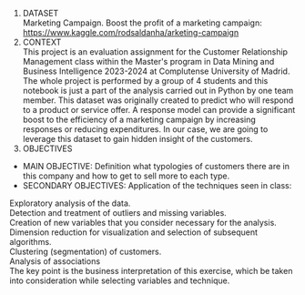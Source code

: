   1. DATASET  
Marketing Campaign. Boost the profit of a marketing campaign: https://www.kaggle.com/rodsaldanha/arketing-campaign  
  2. CONTEXT  
This project is an evaluation assignment for the Customer Relationship Management class within the Master's program in Data Mining and Business Intelligence 2023-2024 at Complutense University of Madrid. The whole project is performed by a group of 4 students and this notebook is just a part of the analysis carried out in Python by one team member. This dataset was originally created to predict who will respond to a product or service offer. A response model can provide a significant boost to the efficiency of a marketing campaign by increasing responses or reducing expenditures. In our case, we are going to leverage this dataset to gain hidden insight of the customers.  
  3. OBJECTIVES
- MAIN OBJECTIVE: Definition what typologies of customers there are in this company and how to get to sell more to each type.  
- SECONDARY OBJECTIVES: Application of the techniques seen in class:  

Exploratory analysis of the data.  
Detection and treatment of outliers and missing variables.  
Creation of new variables that you consider necessary for the analysis.  
Dimension reduction for visualization and selection of subsequent algorithms.  
Clustering (segmentation) of customers.  
Analysis of associations  
The key point is the business interpretation of this exercise, which be taken into consideration while selecting variables and technique.  
